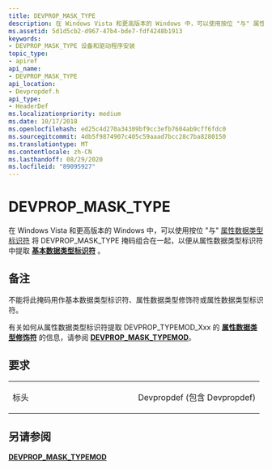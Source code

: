 ```yaml
---
title: DEVPROP_MASK_TYPE
description: 在 Windows Vista 和更高版本的 Windows 中，可以使用按位 "与" 属性数据类型标识符将 DEVPROP_MASK_TYPE 掩码组合在一起，以便从属性数据类型标识符中提取基本数据类型标识符。
ms.assetid: 5d1d5cb2-d967-47b4-bde7-fdf4248b1913
keywords:
- DEVPROP_MASK_TYPE 设备和驱动程序安装
topic_type:
- apiref
api_name:
- DEVPROP_MASK_TYPE
api_location:
- Devpropdef.h
api_type:
- HeaderDef
ms.localizationpriority: medium
ms.date: 10/17/2018
ms.openlocfilehash: ed25c4d270a34309bf9cc3efb7604ab9cff6fdc0
ms.sourcegitcommit: 4db5f9874907c405c59aaad7bcc28c7ba8280150
ms.translationtype: MT
ms.contentlocale: zh-CN
ms.lasthandoff: 08/29/2020
ms.locfileid: "89095927"
---
```

# <a name="devprop_mask_type"></a>DEVPROP_MASK_TYPE


在 Windows Vista 和更高版本的 Windows 中，可以使用按位 "与" [属性数据类型标识符](/previous-versions/ff541476(v=vs.85)) 将 DEVPROP_MASK_TYPE 掩码组合在一起，以便从属性数据类型标识符中提取 [**基本数据类型标识符**](/previous-versions/ff537793(v=vs.85)) 。

<a name="remarks"></a>备注
-------

不能将此掩码用作基本数据类型标识符、属性数据类型修饰符或属性数据类型标识符。

有关如何从属性数据类型标识符提取 DEVPROP_TYPEMOD_Xxx 的 [**属性数据类型修饰符**](/previous-versions/ff549770(v=vs.85)) 的信息，请参阅 [**DEVPROP_MASK_TYPEMOD**](devprop-mask-typemod.md)。

<a name="requirements"></a>要求
------------

<table>
<colgroup>
<col width="50%" />
<col width="50%" />
</colgroup>
<tbody>
<tr class="odd">
<td align="left"><p>标头</p></td>
<td align="left">Devpropdef (包含 Devpropdef) </td>
</tr>
</tbody>
</table>

## <a name="see-also"></a>另请参阅


[**DEVPROP_MASK_TYPEMOD**](devprop-mask-typemod.md)

 


